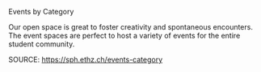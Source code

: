 Events by Category

<p class="align-left">Our open space is great to foster creativity and spontaneous encounters. The event spaces are perfect to host a variety of events for the entire student community.</p>











SOURCE: https://sph.ethz.ch/events-category